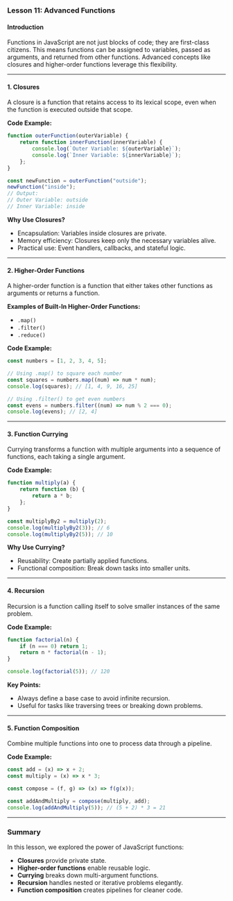 ### **Lesson 11: Advanced Functions**

#### **Introduction**
Functions in JavaScript are not just blocks of code; they are first-class citizens. This means functions can be assigned to variables, passed as arguments, and returned from other functions. Advanced concepts like closures and higher-order functions leverage this flexibility.

---

#### **1. Closures**
A closure is a function that retains access to its lexical scope, even when the function is executed outside that scope.

**Code Example:**
```javascript
function outerFunction(outerVariable) {
    return function innerFunction(innerVariable) {
        console.log(`Outer Variable: ${outerVariable}`);
        console.log(`Inner Variable: ${innerVariable}`);
    };
}

const newFunction = outerFunction("outside");
newFunction("inside");
// Output:
// Outer Variable: outside
// Inner Variable: inside
```

**Why Use Closures?**
- Encapsulation: Variables inside closures are private.
- Memory efficiency: Closures keep only the necessary variables alive.
- Practical use: Event handlers, callbacks, and stateful logic.

---

#### **2. Higher-Order Functions**
A higher-order function is a function that either takes other functions as arguments or returns a function.

**Examples of Built-In Higher-Order Functions:**
- `.map()`
- `.filter()`
- `.reduce()`

**Code Example:**
```javascript
const numbers = [1, 2, 3, 4, 5];

// Using .map() to square each number
const squares = numbers.map((num) => num * num);
console.log(squares); // [1, 4, 9, 16, 25]

// Using .filter() to get even numbers
const evens = numbers.filter((num) => num % 2 === 0);
console.log(evens); // [2, 4]
```

---

#### **3. Function Currying**
Currying transforms a function with multiple arguments into a sequence of functions, each taking a single argument.

**Code Example:**
```javascript
function multiply(a) {
    return function (b) {
        return a * b;
    };
}

const multiplyBy2 = multiply(2);
console.log(multiplyBy2(3)); // 6
console.log(multiplyBy2(5)); // 10
```

**Why Use Currying?**
- Reusability: Create partially applied functions.
- Functional composition: Break down tasks into smaller units.

---

#### **4. Recursion**
Recursion is a function calling itself to solve smaller instances of the same problem.

**Code Example:**
```javascript
function factorial(n) {
    if (n === 0) return 1;
    return n * factorial(n - 1);
}

console.log(factorial(5)); // 120
```

**Key Points:**
- Always define a base case to avoid infinite recursion.
- Useful for tasks like traversing trees or breaking down problems.

---

#### **5. Function Composition**
Combine multiple functions into one to process data through a pipeline.

**Code Example:**
```javascript
const add = (x) => x + 2;
const multiply = (x) => x * 3;

const compose = (f, g) => (x) => f(g(x));

const addAndMultiply = compose(multiply, add);
console.log(addAndMultiply(5)); // (5 + 2) * 3 = 21
```

---

### Summary
In this lesson, we explored the power of JavaScript functions:
- **Closures** provide private state.
- **Higher-order functions** enable reusable logic.
- **Currying** breaks down multi-argument functions.
- **Recursion** handles nested or iterative problems elegantly.
- **Function composition** creates pipelines for cleaner code.
